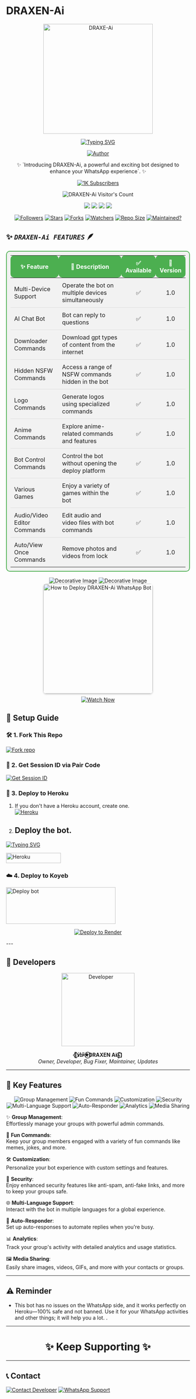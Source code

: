 # DRAXEN-Ai

<p align="center">
  <a href="https://youtu.be/F3Cgi8ied1o">
    <img alt="DRAXE-Ai" height="300" src="https://files.catbox.moe/tmmvub.jpg">
  </a>
</p>
<div align="center">
  <a href="https://git.io/typing-svg">
    <img src="https://readme-typing-svg.demolab.com?font=Impact&size=50&pause=1000&color=FF5733&center=true&vCenter=true&width=910&height=100&lines=THIS+IS+DRAXEN-Ai;MULTI+DEVICE+WHATSAPP+BOT;CREATED+BY+DRAXEN;PUBLIC+RELEASED+DATE;16/04/2025" alt="Typing SVG" />
  </a>
</div>
<p align="center">
  <a href="https://github.com/dullar255/DRAXEN-Ai"><img title="Author" src="https://img.shields.io/badge/DRAXEN-Ai-black?style=for-the-badge&logo=WhatsApp"></a>
</p>

<p align="center">✨ `Introducing DRAXEN-Ai, a powerful and exciting bot designed to enhance your WhatsApp experience`. ✨</p>

<p align="center">
  <a aria-label="DRAXEN-Ai is free to use" href="https://youtube.com/@abdallahsalim-f5u?si=PPyQy2qogiXA-PCG" target="_blank">
    <img alt="1K Subscribers" src="https://img.shields.io/badge/1K%20Subscribers-red?style=for-the-badge&logo=youtube&logoColor=white" />
  </a>
</p>
  </a>
</p>

<p align="center"><img src="https://profile-counter.glitch.me/{DRAXEN-Ai}/count.svg" alt="DRAXEN-Ai Visitor's Count" /></p>

<p align="center">
  <a href="https://chat.whatsapp.com/IdRXU9UcO8K50GPelOyhxh"><img src="https://img.shields.io/badge/WhatsApp Public Group-4CAF50?style=for-the-badge&logo=whatsapp&logoColor=white"></a>
  <a href="https://youtube.com/@abdallahsalim-f5u?si=PPyQy2qogiXA-PCG"><img src="https://img.shields.io/badge/Subscribe on YouTube-FF0000?style=for-the-badge&logo=youtube&logoColor=white"></a>
  <a href="https://youtube.com/@abdallahsalim-f5u?si=PPyQy2qogiXA-PCG"><img src="https://img.shields.io/badge/Follow WhatsApp Channel-128C7E?style=for-the-badge&logo=whatsapp&logoColor=white"></a>
  <a href="https://wa.me/message/255716945971"><img src="https://img.shields.io/badge/WhatsApp Me Directly-25D366?style=for-the-badge&logo=whatsapp&logoColor=white"></a>
</p>

<p align="center">
  <a href="#"><img title="Followers" src="https://img.shields.io/badge/Followers-10k-FF5733?style=for-the-badge"></a>
  <a href="#"><img title="Stars" src="https://img.shields.io/badge/Stars-500-1E90FF?style=for-the-badge"></a>
  <a href="#"><img title="Forks" src="https://img.shields.io/badge/Forks-250-FF1493?style=for-the-badge"></a>
  <a href="#"><img title="Watchers" src="https://img.shields.io/badge/Watchers-100-4B0082?style=for-the-badge"></a>
  <a href="#"><img title="Repo Size" src="https://img.shields.io/badge/Repo%20Size-5MB-32CD32?style=for-the-badge"></a>
  <a href="#"><img title="Maintained?" src="https://img.shields.io/badge/Maintained%3F-yes-32CD32?style=for-the-badge"></a>
</p>

## ✨ _`DRAXEN-Ai FEATURES`_ 🪶

<div align="center">
  <table style="border: 2px solid #4CAF50; border-radius: 10px; background-color: #f2f2f2; padding: 10px;">
    <thead>
      <tr>
        <th style="padding: 10px; background-color: #4CAF50; color: white; border-radius: 10px;">✨ Feature</th>
        <th style="padding: 10px; background-color: #4CAF50; color: white; border-radius: 10px;">📝 Description</th>
        <th style="padding: 10px; background-color: #4CAF50; color: white; border-radius: 10px;">✅ Available</th>
        <th style="padding: 10px; background-color: #4CAF50; color: white; border-radius: 10px;">📌 Version</th>
      </tr>
    </thead>
    <tbody>
      <tr>
        <td style="padding: 10px; border-bottom: 1px solid #ddd;">Multi-Device Support</td>
        <td style="padding: 10px; border-bottom: 1px solid #ddd;">Operate the bot on multiple devices simultaneously</td>
        <td style="padding: 10px; border-bottom: 1px solid #ddd; text-align: center;">✅</td>
        <td style="padding: 10px; border-bottom: 1px solid #ddd; text-align: center;">1.0</td>
      </tr>
      <tr>
        <td style="padding: 10px; border-bottom: 1px solid #ddd;">AI Chat Bot</td>
        <td style="padding: 10px; border-bottom: 1px solid #ddd;">Bot can reply to questions</td>
        <td style="padding: 10px; border-bottom: 1px solid #ddd; text-align: center;">✅</td>
        <td style="padding: 10px; border-bottom: 1px solid #ddd; text-align: center;">1.0</td>
      </tr>
      <tr>
        <td style="padding: 10px; border-bottom: 1px solid #ddd;">Downloader Commands</td>
        <td style="padding: 10px; border-bottom: 1px solid #ddd;">Download gpt types of content from the internet</td>
        <td style="padding: 10px; border-bottom: 1px solid #ddd; text-align: center;">✅</td>
        <td style="padding: 10px; border-bottom: 1px solid #ddd; text-align: center;">1.0</td>
      </tr>
      <tr>
        <td style="padding: 10px; border-bottom: 1px solid #ddd;">Hidden NSFW Commands</td>
        <td style="padding: 10px; border-bottom: 1px solid #ddd;">Access a range of NSFW commands hidden in the bot</td>
        <td style="padding: 10px; border-bottom: 1px solid #ddd; text-align: center;">✅</td>
        <td style="padding: 10px; border-bottom: 1px solid #ddd; text-align: center;">1.0</td>
      </tr>
      <tr>
        <td style="padding: 10px; border-bottom: 1px solid #ddd;">Logo Commands</td>
        <td style="padding: 10px; border-bottom: 1px solid #ddd;">Generate logos using specialized commands</td>
        <td style="padding: 10px; border-bottom: 1px solid #ddd; text-align: center;">✅</td>
        <td style="padding: 10px; border-bottom: 1px solid #ddd; text-align: center;">1.0</td>
      </tr>
      <tr>
        <td style="padding: 10px; border-bottom: 1px solid #ddd;">Anime Commands</td>
        <td style="padding: 10px; border-bottom: 1px solid #ddd;">Explore anime-related commands and features</td>
        <td style="padding: 10px; border-bottom: 1px solid #ddd; text-align: center;">✅</td>
        <td style="padding: 10px; border-bottom: 1px solid #ddd; text-align: center;">1.0</td>
      </tr>
      <tr>
        <td style="padding: 10px; border-bottom: 1px solid #ddd;">Bot Control Commands</td>
        <td style="padding: 10px; border-bottom: 1px solid #ddd;">Control the bot without opening the deploy platform</td>
        <td style="padding: 10px; border-bottom: 1px solid #ddd; text-align: center;">✅</td>
        <td style="padding: 10px; border-bottom: 1px solid #ddd; text-align: center;">1.0</td>
      </tr>
      <tr>
        <td style="padding: 10px; border-bottom: 1px solid #ddd;">Various Games</td>
        <td style="padding: 10px; border-bottom: 1px solid #ddd;">Enjoy a variety of games within the bot</td>
        <td style="padding: 10px; border-bottom: 1px solid #ddd; text-align: center;">✅</td>
        <td style="padding: 10px; border-bottom: 1px solid #ddd; text-align: center;">1.0</td>
      </tr>
      <tr>
        <td style="padding: 10px; border-bottom: 1px solid #ddd;">Audio/Video Editor Commands</td>
        <td style="padding: 10px; border-bottom: 1px solid #ddd;">Edit audio and video files with bot commands</td>
        <td style="padding: 10px; border-bottom: 1px solid #ddd; text-align: center;">✅</td>
        <td style="padding: 10px; border-bottom: 1px solid #ddd; text-align: center;">1.0</td>
      </tr>
      <tr>
        <td style="padding: 10px;">Auto/View Once Commands</td>
        <td style="padding: 10px;">Remove photos and videos from lock</td>
        <td style="padding: 10px; text-align: center;">✅</td>
        <td style="padding: 10px; text-align: center;">1.0</td>
      </tr>
    </tbody>
  </table>
</div>

<div align="center">
  <a><img src='https://i.imgur.com/LyHic3i.gif' alt='Decorative Image'/></a>
  <a><img src='https://i.imgur.com/LyHic3i.gif' alt='Decorative Image'/></a>
</div>


<div align="center">
  <a href="https://youtu.be/3IsqF2IS060?si=o5ODlBuwVvRm-I5x" target="_blank">
    <img src="https://files.catbox.moe/tmmvub.jpg" alt="How to Deploy DRAXEN-Ai WhatsApp Bot" style="width: 300px; border-radius: 8px; box-shadow: 0 2px 4px rgba(0,0,0,0.2);">
    <br>
    <img src="https://img.shields.io/badge/Watch%20Now-YouTube-red?style=for-the-badge&logo=youtube" alt="Watch Now" style="margin-top: 8px;">
  </a>
</div>

## 🚀 Setup Guide

### 🛠 1. Fork This Repo

<a href='https://github.com/dullar255/DRAXEN-Ai/fork' target="_blank"><img alt='Fork repo' src='https://img.shields.io/badge/Fork This Repo-black?style=for-the-badge&logo=git&logoColor=white'/></a>

### 🔑 2. Get Session ID via Pair Code

<a href='https://khanxd.onrender.com/' target="_blank"><img alt='Get Session ID' src='https://img.shields.io/badge/Get Your Session ID-blue?style=for-the-badge&logo=opencv&logoColor=white'/></a>

### 🚀 3. Deploy to Heroku

1. If you don't have a Heroku account, create one.
    <br>
    <a href='https://khanxd.onrender.com/' target="_blank"><img alt='Heroku' src='https://img.shields.io/badge/Create Account-black?style=for-the-badge&logo=heroku&logoColor=white'/></a>

2. Deploy the bot.
    ----------------

[![Typing SVG](https://readme-typing-svg.herokuapp.com?font=Rockstar-ExtraBold&color=blue&lines=𝐃𝐄𝐏𝐋𝐎𝐘+𝐎𝐍+𝐇𝐄𝐑𝐎𝐊𝐔)](https://git.io/typing-svg)

<p align="left">
<a href='https://dashboard.heroku.com/new?template=https://github.com/dullar255/DRAXEN-Ai/tree/main' target="_blank"><img alt='Heroku' src='https://img.shields.io/badge/-heroku ‎ deploy-6971FF?style=for-the-badge&logo=heroku&logoColor=white'/< width=150 height=28/p></a>

### ☁️ 4. Deploy to Koyeb

<a href="https://app.koyeb.com/services/deploy/?type=git&repository=github.com%2FDRAXEN-Ai%2FDRAXEN-Ai&branch=main&name=malik-md&builder=dockerfile&env%5BAUTO_BLOCK=false%5D=&env%5BSESSION_ID%5D=your%20sessionid%20here&env%5BMODE%5D=public&env=%5BAUTO_READ%5D%3Dfalse&env%5BAUTO_STATUS_SEEN%5D=true" target="blank"><img align="center" src="https://i.imgur.com/PNoLtFq.png" width="300" height="100" alt="Deploy bot"/></a>

<p align="center">
  <a href="https://render.com/deploy?repo=https://github.com/dullar255/DRAXEN">
    <img src="https://img.shields.io/badge/Deploy%20to-Render-blue?style=for-the-badge&logo=render&logoColor=white" alt="Deploy to Render">
  </a>
</p>
---

## 🦋 Developers

<div align="center">
  <a href="https://github.com/dullar255"><img src="https://files.catbox.moe/tmmvub.jpg" width="200" height="200" alt="Developer"></a>

  **🦋⃟ᴠͥɪͣᴘͫ✮⃝DRAXEN Ai𝄟⃝]**  
  _Owner, Developer, Bug Fixer, Maintainer, Updates_
</div>

---

## 🚀 Key Features

<p align="center">
  <img src="https://img.shields.io/badge/Group Management-orange?style=for-the-badge&logo=groupme" alt="Group Management">
  <img src="https://img.shields.io/badge/Fun Commands-purple?style=for-the-badge&logo=funimation" alt="Fun Commands">
  <img src="https://img.shields.io/badge/Customization-blue?style=for-the-badge&logo=customize" alt="Customization">
  <img src="https://img.shields.io/badge/Security-red?style=for-the-badge&logo=security" alt="Security">
  <img src="https://img.shields.io/badge/Multi-Language Support-green?style=for-the-badge&logo=language" alt="Multi-Language Support">
  <img src="https://img.shields.io/badge/Auto-Responder-teal?style=for-the-badge&logo=reply" alt="Auto-Responder">
  <img src="https://img.shields.io/badge/Analytics-pink?style=for-the-badge&logo=chart-bar" alt="Analytics">
  <img src="https://img.shields.io/badge/Media Sharing-lightblue?style=for-the-badge&logo=share" alt="Media Sharing">
</p>

✨ **Group Management**:  
Effortlessly manage your groups with powerful admin commands.

🎉 **Fun Commands**:  
Keep your group members engaged with a variety of fun commands like memes, jokes, and more.

🛠 **Customization**:  
Personalize your bot experience with custom settings and features.

🔐 **Security**:  
Enjoy enhanced security features like anti-spam, anti-fake links, and more to keep your groups safe.

🌐 **Multi-Language Support**:  
Interact with the bot in multiple languages for a global experience.

🤖 **Auto-Responder**:  
Set up auto-responses to automate replies when you're busy.

📊 **Analytics**:  
Track your group's activity with detailed analytics and usage statistics.

🖼 **Media Sharing**:  
Easily share images, videos, GIFs, and more with your contacts or groups.

---

## ⚠️ Reminder

- This bot has no issues on the WhatsApp side, and it works perfectly on Heroku—100% safe and not banned. Use it for your WhatsApp activities and other things; it will help you a lot.
.

---

<h1 align="center">✨ Keep Supporting ✨</h1>

---

## 📞 Contact

<p align="left">
  <a href="mailto:lopezfesto@gmail.com"><img title="Contact Developer" src="https://img.shields.io/badge/Email Developer-black?style=for-the-badge&logo=Gmail"></a>
  <a href="https://wa.me/255716945971?text=Hi+𓆩ꨄ︎𓆪+Draxen+◆+Ai+𓆩ᥫ᭡𓆪...+I+need+some+help+in+DRAXEN-Ai"><img title="WhatsApp Support" src="https://img.shields.io/badge/WhatsApp Developer-red?style=for-the-badge&logo=WhatsApp"></a>
</p>




